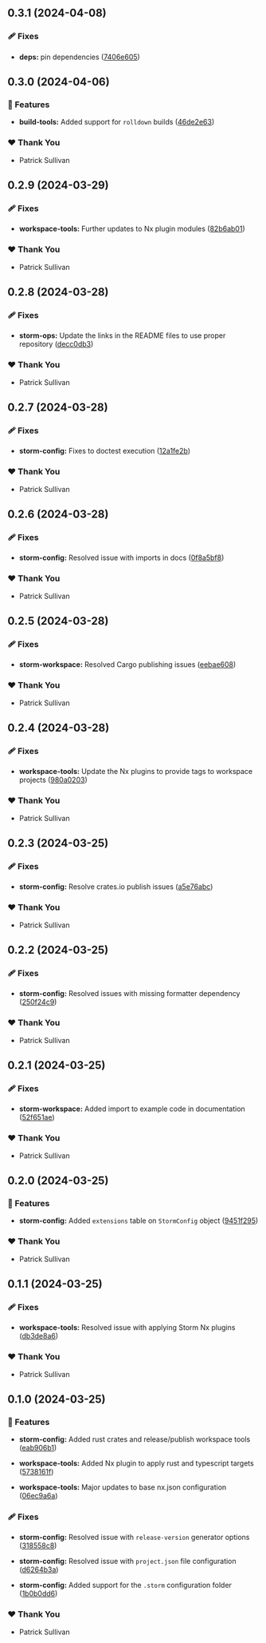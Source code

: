 ## 0.3.1 (2024-04-08)

### 🩹 Fixes

- **deps:** pin dependencies ([7406e605](https://github.com/storm-software/storm-ops/commit/7406e605))

## 0.3.0 (2024-04-06)

### 🚀 Features

- **build-tools:** Added support for `rolldown` builds ([46de2e63](https://github.com/storm-software/storm-ops/commit/46de2e63))

### ❤️ Thank You

- Patrick Sullivan

## 0.2.9 (2024-03-29)

### 🩹 Fixes

- **workspace-tools:** Further updates to Nx plugin modules ([82b6ab01](https://github.com/storm-software/storm-ops/commit/82b6ab01))

### ❤️ Thank You

- Patrick Sullivan

## 0.2.8 (2024-03-28)

### 🩹 Fixes

- **storm-ops:** Update the links in the README files to use proper repository ([decc0db3](https://github.com/storm-software/storm-ops/commit/decc0db3))

### ❤️ Thank You

- Patrick Sullivan

## 0.2.7 (2024-03-28)

### 🩹 Fixes

- **storm-config:** Fixes to doctest execution ([12a1fe2b](https://github.com/storm-software/storm-ops/commit/12a1fe2b))

### ❤️ Thank You

- Patrick Sullivan

## 0.2.6 (2024-03-28)

### 🩹 Fixes

- **storm-config:** Resolved issue with imports in docs ([0f8a5bf8](https://github.com/storm-software/storm-ops/commit/0f8a5bf8))

### ❤️ Thank You

- Patrick Sullivan

## 0.2.5 (2024-03-28)

### 🩹 Fixes

- **storm-workspace:** Resolved Cargo publishing issues ([eebae608](https://github.com/storm-software/storm-ops/commit/eebae608))

### ❤️ Thank You

- Patrick Sullivan

## 0.2.4 (2024-03-28)

### 🩹 Fixes

- **workspace-tools:** Update the Nx plugins to provide tags to workspace projects ([980a0203](https://github.com/storm-software/storm-ops/commit/980a0203))

### ❤️ Thank You

- Patrick Sullivan

## 0.2.3 (2024-03-25)

### 🩹 Fixes

- **storm-config:** Resolve crates.io publish issues ([a5e76abc](https://github.com/storm-software/storm-ops/commit/a5e76abc))

### ❤️ Thank You

- Patrick Sullivan

## 0.2.2 (2024-03-25)

### 🩹 Fixes

- **storm-config:** Resolved issues with missing formatter dependency ([250f24c9](https://github.com/storm-software/storm-ops/commit/250f24c9))

### ❤️ Thank You

- Patrick Sullivan

## 0.2.1 (2024-03-25)

### 🩹 Fixes

- **storm-workspace:** Added import to example code in documentation ([52f651ae](https://github.com/storm-software/storm-ops/commit/52f651ae))

### ❤️ Thank You

- Patrick Sullivan

## 0.2.0 (2024-03-25)

### 🚀 Features

- **storm-config:** Added `extensions` table on `StormConfig` object ([9451f295](https://github.com/storm-software/storm-ops/commit/9451f295))

### ❤️ Thank You

- Patrick Sullivan

## 0.1.1 (2024-03-25)

### 🩹 Fixes

- **workspace-tools:** Resolved issue with applying Storm Nx plugins ([db3de8a6](https://github.com/storm-software/storm-ops/commit/db3de8a6))

### ❤️ Thank You

- Patrick Sullivan

## 0.1.0 (2024-03-25)

### 🚀 Features

- **storm-config:** Added rust crates and release/publish workspace tools ([eab906b1](https://github.com/storm-software/storm-ops/commit/eab906b1))

- **workspace-tools:** Added Nx plugin to apply rust and typescript targets ([5738161f](https://github.com/storm-software/storm-ops/commit/5738161f))

- **workspace-tools:** Major updates to base nx.json configuration ([06ec9a6a](https://github.com/storm-software/storm-ops/commit/06ec9a6a))

### 🩹 Fixes

- **storm-config:** Resolved issue with `release-version` generator options ([318558c8](https://github.com/storm-software/storm-ops/commit/318558c8))

- **storm-config:** Resolved issue with `project.json` file configuration ([d6264b3a](https://github.com/storm-software/storm-ops/commit/d6264b3a))

- **storm-config:** Added support for the `.storm` configuration folder ([1b0b0dd6](https://github.com/storm-software/storm-ops/commit/1b0b0dd6))

### ❤️ Thank You

- Patrick Sullivan
